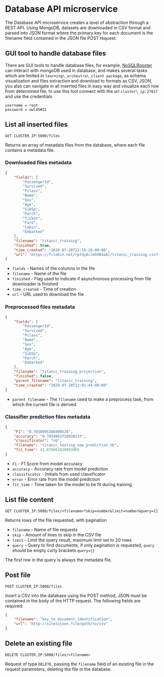 # Database API microservice

The Database API microservice creates a level of abstraction through a REST API. Using MongoDB, datasets are downloaded in CSV format and parsed into JSON format where the primary key for each document is the filename field contained in the JSON file POST request.

## GUI tool to handle database files
There are GUI tools to handle database files, for example, [NoSQLBooster](https://nosqlbooster.com) can interact with mongoDB used in database, and makes several tasks which are limited in `learning\_orchestra\_client package`, as schema visualization and files extraction and download to formats as CSV, JSON, you also can navigate in all inserted files in easy way and visualize each row from determined file, to use this tool connect with the url `cluster\_ip:27017` and use the credentials
```
username = root
password = owl45#21
```

## List all inserted files
`GET CLUSTER_IP:5000/files`

Returns an array of metadata files from the database, where each file contains a metadata file.

### Downloaded files metadata 
```json
{
    "fields": [
        "PassengerId",
        "Survived",
        "Pclass",
        "Name",
        "Sex",
        "Age",
        "SibSp",
        "Parch",
        "Ticket",
        "Fare",
        "Cabin",
        "Embarked"
    ],
    "filename": "titanic_training",
    "finished": true,
    "time_created": "2020-07-28T22:16:10-00:00",
    "url": "https://filebin.net/rpfdy8clm5984a4c/titanic_training.csv?t=gcnjz1yo"
}
```

* `fields` - Names of the columns in the file
* `filename` - Name of the file
* `finished` - Flag used to indicate if asynchronous processing from file downloader is finished
* `time_created` - Time of creation
* `url` - URL used to download the file

### Preprocessed files metadata
```json
{
    "fields": [
        "PassengerId",
        "Survived",
        "Pclass",
        "Name",
        "Sex",
        "Age",
        "SibSp",
        "Parch",
        "Embarked"
    ],
    "filename": "titanic_training_projection",
    "finished": false,
    "parent_filename": "titanic_training",
    "time_created": "2020-07-28T12:01:44-00:00"
}
```

* `parent_filename` - The `filename` used to make a preprocess task, from which the current file is derived.

### Classifier prediction files metadata

```json
{
    "F1": "0.7030995388400528",
    "accuracy": "0.7034883720930233",
    "classificator": "nb",
    "filename": "titanic_testing_new_prediction_nb",
    "fit_time": 41.870062828063965
}
```

* `F1` - F1 Score from model accuracy
* `accuracy` - Accuracy rate from model prediction
* `classificator` - Initials from used classificator
* `error` - Error rate from the model prediction
* `fit_time` - Time taken for the model to be fit during training

## List file content

`GET CLUSTER_IP:5000/files/<filename>?skip=number&limit=number&query={}`

Returns rows of the file requested, with pagination

* `filename` - Name of file requests
* `skip` - Amount of lines to skip in the CSV file
* `limit` - Limit the query result, maximum limit set to 20 rows
* `query` - Query to find documents, if only pagination is requested, `query` should be empty curly brackets `query={}`

The first row in the query is always the metadata file.

## Post file

`POST CLUSTER_IP:5000/files`

Insert a CSV into the database using the POST method, JSON must be contained in the body of the HTTP request.
The following fields are required: 
```json
{
    "filename": "key_to_document_identification",
    "url": "http://sitetojson.file/path/to/csv"
}
```

## Delete an existing file
`DELETE CLUSTER_IP:5000/files/<filename>`

Request of type `DELETE`, passing the `filename` field of an existing file in the request parameters, deleting the file in the database.

